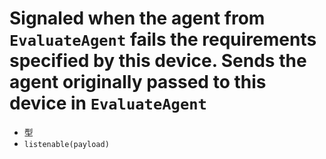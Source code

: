 # Signaled when the agent from `EvaluateAgent` fails the requirements specified by this device. Sends the agent originally passed to this device in `EvaluateAgent`

- 型
- `listenable(payload)`
